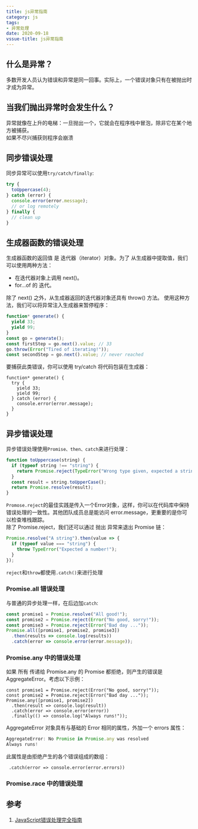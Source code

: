 ```yaml
---
title: js异常指南
category: js
tags:
- 异常处理
date: 2020-09-18
vssue-title: js异常指南
---
```


## 什么是异常？
多数开发人员认为错误和异常是同一回事。实际上，一个错误对象只有在被抛出时才成为异常。
## 当我们抛出异常时会发生什么？
异常就像在上升的电梯：一旦抛出一个，它就会在程序栈中冒泡，除非它在某个地方被捕获。  
如果不尽兴捕获则程序会崩溃
## 同步错误处理
同步异常可以使用`try/catch/finally`:
```js
try {
  toUppercase(4);
} catch (error) {
  console.error(error.message);
  // or log remotely
} finally {
  // clean up
}
```
## 生成器函数的错误处理
生成器函数的返回值 是 迭代器（iterator）对象。为了 从生成器中提取值，我们可以使用两种方法：
- 在迭代器对象上调用 next()。
- for...of 的 迭代。

除了 next() 之外，从生成器返回的迭代器对象还具有 throw() 方法。
使用这种方法，我们可以将异常注入生成器来暂停程序：
```js
function* generate() {
  yield 33;
  yield 99;
}
const go = generate();
const firstStep = go.next().value; // 33
go.throw(Error("Tired of iterating!"));
const secondStep = go.next().value; // never reached

```
要捕获此类错误，你可以使用 try/catch 将代码包装在生成器：
```
function* generate() {
  try {
    yield 33;
    yield 99;
  } catch (error) {
    console.error(error.message);
  }
}
```
## 异步错误处理
异步错误处理使用`Promise、then、catch`来进行处理：
```js
function toUppercase(string) {
  if (typeof string !== "string") {
    return Promise.reject(TypeError("Wrong type given, expected a string"));
  }
  const result = string.toUpperCase();
  return Promise.resolve(result);
}
```
`Promose.reject`的最佳实践是传入一个Error对象，这样，你可以在代码库中保持错误处理的一致性。其他团队成员总是能访问 error.message，更重要的是你可以检查堆栈跟踪。  
除了 Promise.reject，我们还可以通过 抛出 异常来退出 Promise 链：
```js
Promise.resolve("A string").then(value => {
  if (typeof value === "string") {
    throw TypeError("Expected a number!");
  }
});
```
`reject`和`throw`都使用`.catch()`来进行处理
### Promise.all 错误处理
与普通的异步处理一样，在后边加`catch`:
```js
const promise1 = Promise.resolve("All good!");
const promise2 = Promise.reject(Error("No good, sorry!"));
const promise3 = Promise.reject(Error("Bad day ..."));
Promise.all([promise1, promise2, promise3])
  .then(results => console.log(results))
  .catch(error => console.error(error.message));
```
### Promise.any 中的错误处理
如果 所有 传递给 Promise.any 的 Promise 都拒绝，则产生的错误是 AggregateError。考虑以下示例：
```
const promise1 = Promise.reject(Error("No good, sorry!"));
const promise2 = Promise.reject(Error("Bad day ..."));
Promise.any([promise1, promise2])
  .then(result => console.log(result))
  .catch(error => console.error(error))
  .finally(() => console.log("Always runs!"));
```
AggregateError 对象具有与基础的 Error 相同的属性，外加一个 errors 属性：
```js
AggregateError: No Promise in Promise.any was resolved
Always runs!
```
此属性是由拒绝产生的各个错误组成的数组：

```
 .catch(error => console.error(error.errors))

```
### Promise.race 中的错误处理
<!-- Promise.any如果第一个返回的结果是`reject`，那么需要用catch处理，如果第一个不是`reject`，之后的有 -->

## 参考
1. [JavaScript错误处理完全指南](https://mp.weixin.qq.com/s/I9ZrCsoNo7jrOHj8a9UW1A)